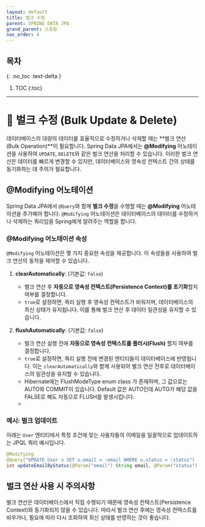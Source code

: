 ```yaml
---
layout: default
title: 벌크 수정
parent: SPRING DATA JPA
grand_parent: 스프링
nav_order: 4
---
```


## 목차
{: .no_toc .text-delta }

1. TOC
{:toc}

---

# 🔄 벌크 수정 (Bulk Update & Delete)

데이터베이스의 대량의 데이터를 효율적으로 수정하거나 삭제할 때는 **벌크 연산(Bulk Operation)**이 필요합니다. Spring Data JPA에서는 **@Modifying** 어노테이션을 사용하여 `UPDATE`, `DELETE`와 같은 벌크 연산을 처리할 수 있습니다. 이러한 벌크 연산은 데이터를 빠르게 변경할 수 있지만, 데이터베이스와 영속성 컨텍스트 간의 상태를 동기화하는 데 주의가 필요합니다.

## @Modifying 어노테이션

Spring Data JPA에서 `@Query`와 함께 **벌크 수정**을 수행할 때는 **@Modifying** 어노테이션을 추가해야 합니다. `@Modifying` 어노테이션은 데이터베이스의 데이터를 수정하거나 삭제하는 쿼리임을 Spring에게 알려주는 역할을 합니다.

### @Modifying 어노테이션 속성

`@Modifying` 어노테이션은 몇 가지 중요한 속성을 제공합니다. 이 속성들을 사용하여 벌크 연산의 동작을 제어할 수 있습니다.

1. **clearAutomatically**: (기본값: `false`)
    - 벌크 연산 후 **자동으로 영속성 컨텍스트(Persistence Context)를 초기화**할지 여부를 결정합니다.
    - `true`로 설정하면, 쿼리 실행 후 영속성 컨텍스트가 비워지며, 데이터베이스의 최신 상태가 유지됩니다. 이를 통해 벌크 연산 후 데이터 일관성을 유지할 수 있습니다.

2. **flushAutomatically**: (기본값: `false`)
    - 벌크 연산 실행 전에 **자동으로 영속성 컨텍스트를 플러시(Flush)** 할지 여부를 결정합니다.
    - `true`로 설정하면, 쿼리 실행 전에 변경된 엔티티들이 데이터베이스에 반영됩니다. 이는 `clearAutomatically`와 함께 사용되어 벌크 연산 전후로 데이터베이스의 일관성을 유지할 수 있습니다.
    - Hibernate에는 FlushModeType enum class 가 존재하며, 그 값으로는 AUTO와 COMMIT이 있습니다. Default 값은 AUTO인데 AUTO가 해당 값을 FALSE로 해도 자동으로 FLUSH를 발생시킵니다.
    - 
### 예시: 벌크 업데이트

아래는 `User` 엔티티에서 특정 조건에 맞는 사용자들의 이메일을 일괄적으로 업데이트하는 JPQL 쿼리 예시입니다.

```java
@Modifying
@Query("UPDATE User u SET u.email = :email WHERE u.status = :status")
int updateEmailByStatus(@Param("email") String email, @Param("status") String status);
```

## 벌크 연산 사용 시 주의사항

벌크 연산은 데이터베이스에서 직접 수행되기 때문에 영속성 컨텍스트(Persistence Context)와 동기화되지 않을 수 있습니다. 따라서 벌크 연산 후에는 영속성 컨텍스트를 비우거나, 필요에 따라 다시 조회하여 최신 상태를 반영하는 것이 좋습니다.
